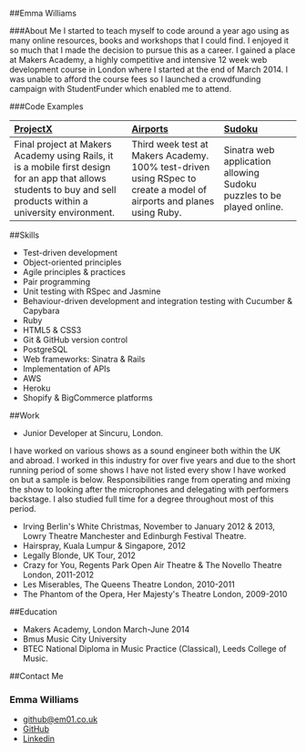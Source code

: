 ##Emma Williams

###About Me
I started to teach myself to code around a year ago using as many online resources, books and workshops that I could find. I enjoyed it so much that I made the decision to pursue this as a career. I gained a place at Makers Academy, a highly competitive and intensive 12 week web development course in London where I started at the end of March 2014. I was unable to afford the course fees so I launched a crowdfunding campaign with StudentFunder which enabled me to attend. 

###Code Examples

| [ProjectX](https://github.com/StephanMusgrave/ProjectX) | [Airports](https://github.com/Em01/Airports) | [Sudoku](https://github.com/Em01/sudoku-web) | 
|:---------- |:-------- |:---------- |
|Final project at Makers Academy using Rails, it is a mobile first design for an app that allows students to buy and sell products within a university environment. | Third week test at Makers Academy. 100% test-driven using RSpec to create a model of airports and planes using Ruby. | Sinatra web application allowing Sudoku puzzles to be played online. | 

##Skills

- Test-driven development 
- Object-oriented principles 
- Agile principles & practices 
- Pair programming 
- Unit testing with RSpec and Jasmine 
- Behaviour-driven development and integration testing with Cucumber & Capybara 
- Ruby 
- HTML5 & CSS3 
- Git & GitHub version control 
- PostgreSQL 
- Web frameworks: Sinatra & Rails 
- Implementation of APIs 
- AWS 
- Heroku
- Shopify & BigCommerce platforms


##Work
 * Junior Developer at Sincuru, London.

I have worked on various shows as a sound engineer both within the UK and abroad. I worked in this industry for over five years and due to the short running period of some shows I have not listed every show I have worked on but a sample is below. Responsibilities range from operating and mixing the show to looking after the microphones and delegating with performers backstage. I also studied full time for a degree throughout most of this period.  

*	Irving Berlin's White Christmas, November to January 2012 & 2013, Lowry Theatre Manchester and Edinburgh Festival Theatre.
*	Hairspray, Kuala Lumpur & Singapore, 2012 
*	Legally Blonde, UK Tour, 2012 
*	Crazy for You, Regents Park Open Air Theatre & The Novello Theatre London, 2011-2012 
*	Les Miserables, The Queens Theatre London, 2010-2011 
* The Phantom of the Opera, Her Majesty's Theatre London, 2009-2010 

##Education 

- Makers Academy, London March-June 2014 
- Bmus Music City University  
- BTEC National Diploma in Music Practice (Classical), Leeds College of Music. 

##Contact Me

### Emma Williams 
- github@em01.co.uk 
- [GitHub](http://github.com/Em01) 
- [Linkedin](https://www.linkedin.com/pub/emma-williams/42/b6a/448)
